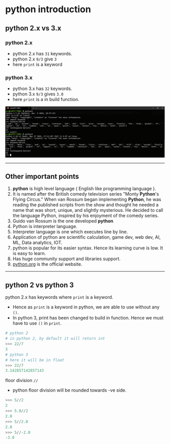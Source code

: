 # python introduction

## python 2.x vs 3.x

### python 2.x

- python 2.x has `31` keywords.
- python 2.x `9/3` give `3`
- here `print` is a keyword

### python 3.x

- python 3.x has `32` keywords.
- python 3.x `9/3` gives `3.0`
- here `print` is a in build function.

![alt text](image.png)

---

## Other important points

1. **python** is high level language ( English like programming language ).
1. It is named after the British comedy television series "Monty **Python**'s Flying Circus."
   When van Rossum began implementing **Python**, he was reading the published scripts from the show and thought he needed a name that was short, unique, and slightly mysterious. He decided to call the language Python, inspired by his enjoyment of the comedy series.
1. Guido van Rossum is the one developed **python**
1. Python is interpreter language.
1. Interpreter language is one which executes line by line.
1. Application of python are scientific calculation, game dev, web dev, AI, ML, Data analytics, IOT.
1. python is popular for its easier syntax. Hence its learning curve is low. It is easy to learn. 
1. Has huge community support and libraries support.
1. [python.org](https://www.python.org/) is the official website.

---

## python 2 vs python 3

python 2.x has keywords where `print` is a keyword.

- Hence as `print` is a keyword in python, we are able to use without any `()`.
- In python 3, print has been changed to build in function. Hence we must have to use `()` in `print`.

```python
# python 2
# in python 2, by default it will return int
>>> 22/7
3
# python 3
# here it will be in float
>>> 22/7
3.142857142857143
```

floor division `//`

- python floor division will be rounded towards -ve side.

```python
>>> 5//2
2
>>> 5.0//2
2.0
>>> 5//2.0
2.0
>>> 5//-2.0
-3.0
```